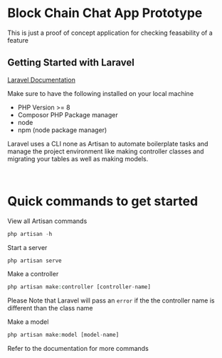 # Block Chain Chat App Prototype
This is just a proof of concept application for checking feasability of a feature

## Getting Started with Laravel
<a href="https://laravel.com/docs/10.x#why-laravel">Laravel Documentation</a>

Make sure to have the following installed on your local machine
 
 - PHP Version >= 8
 - Composor PHP Package manager
 - node 
 - npm (node package manager)

 Laravel uses a CLI none as Artisan to automate boilerplate tasks and manage the project environment like making controller classes and migrating your tables as well as making models.

<br>

# Quick commands to get started

View all Artisan commands
```php
php artisan -h
```
Start a server
```php
php artisan serve
```

Make a controller 
```php
php artisan make:controller [controller-name]
```
Please Note that Laravel will pass an `error` if the the controller name is different than the class name 


Make a model 
```php
php artisan make:model [model-name]
```
Refer to the documentation for more commands